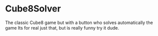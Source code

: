 # Cube8Solver
The classic Cube8 game but with a button who solves automatically the game
Its for real just that, but is really funny try it dude.
